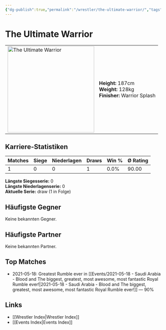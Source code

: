 ```yaml
---
{"dg-publish":true,"permalink":"/wrestler/the-ultimate-warrior/","tags":["wrestler"],"noteIcon":"","created":"2025-08-11T09:33:21.477+02:00"}
---
```



# The Ultimate Warrior

<table>
<tr>
<td><img src="The Ultimate Warrior.png" width="280" alt="The Ultimate Warrior"></td>
<td>
<b>Height:</b> 187cm<br>
<b>Weight:</b> 128kg<br>
<b>Finisher:</b> Warrior Splash<br>
</td>
</tr>
</table>

## Karriere-Statistiken

| Matches | Siege | Niederlagen | Draws | Win % | Ø Rating |
|---------|-------|-------------|-------|-------|-----------|
| 1 | 0 | 0 | 1 | 0.0% | 90.00 |

**Längste Siegesserie:** 0<br>**Längste Niederlagenserie:** 0<br>**Aktuelle Serie:** draw (1 in Folge)


## Häufigste Gegner
Keine bekannten Gegner.

## Häufigste Partner
Keine bekannten Partner.

## Top Matches
- 2021-05-18: Greatest Rumble ever in [[Events/2021-05-18 - Saudi Arabia - Blood and The biggest, greatest, most awesome, most fantastic Royal Rumble ever!\|2021-05-18 - Saudi Arabia - Blood and The biggest, greatest, most awesome, most fantastic Royal Rumble ever!]] — 90%

## Links
- [[Wrestler Index\|Wrestler Index]]
- [[Events Index\|Events Index]]
